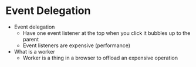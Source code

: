 # Event Delegation
  - Event delegation
    - Have one event listener at the top when you click it bubbles up to the parent
    - Event listeners are expensive (performance)
  - What is a worker
    - Worker is a thing in a browser to offload an expensive operation